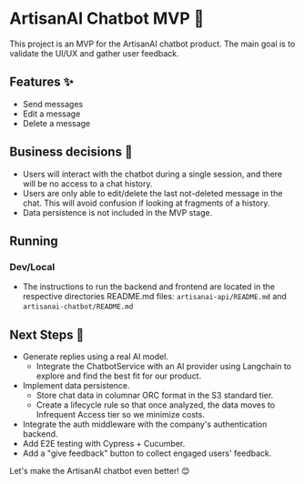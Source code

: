 # ArtisanAI Chatbot MVP 🤖

This project is an MVP for the ArtisanAI chatbot product. The main goal is to validate the UI/UX and gather user feedback.

## Features ✨

- Send messages
- Edit a message
- Delete a message

## Business decisions 💼

- Users will interact with the chatbot during a single session, and there will be no access to a chat history.
- Users are only able to edit/delete the last not-deleted message in the chat. This will avoid confusion if looking at fragments of a history.
- Data persistence is not included in the MVP stage.

## Running 

### Dev/Local
- The instructions to run the backend and frontend are located in the respective directories README.md files: `artisanai-api/README.md` and `artisanai-chatbot/README.md`

## Next Steps 🚀

- Generate replies using a real AI model.
    - Integrate the ChatbotService with an AI provider using Langchain to explore and find the best fit for our product.
- Implement data persistence.
    - Store chat data in columnar ORC format in the S3 standard tier.
    - Create a lifecycle rule so that once analyzed, the data moves to Infrequent Access tier so we minimize costs.
- Integrate the auth middleware with the company's authentication backend.
- Add E2E testing with Cypress + Cucumber.
- Add a "give feedback" button to collect engaged users' feedback.

Let's make the ArtisanAI chatbot even better! 😊

